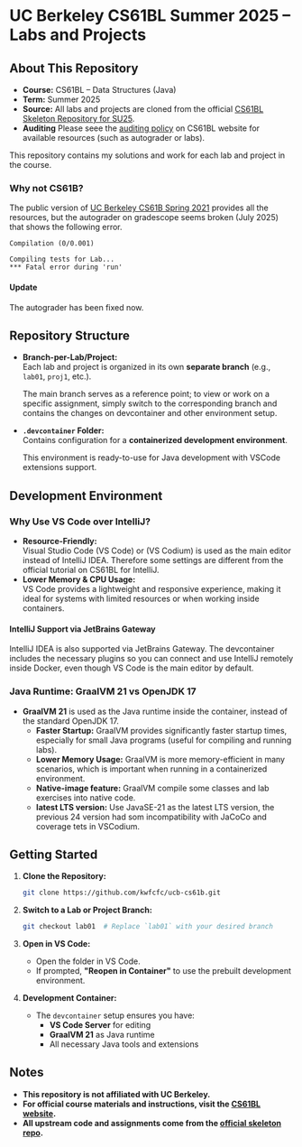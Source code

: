 # UC Berkeley CS61BL Summer 2025 – Labs and Projects


## About This Repository

- **Course:** CS61BL – Data Structures (Java)
- **Term:** Summer 2025
- **Source:** All labs and projects are cloned from the official 
  [CS61BL Skeleton Repository for SU25](https://github.com/cs61bl/skeleton-su25.git).
- **Auditing** Please seee the 
  [auditing policy](https://cs61bl.org/su25/policies/#auditing-61bl) on CS61BL
  website for available resources (such as autograder or labs).

This repository contains my solutions and work for each lab and project in the
course.

### Why not CS61B?

The public version of
[UC Berkeley CS61B Spring 2021](https://sp21.datastructur.es/) provides all the
resources, but the autograder on gradescope seems broken (July 2025) that shows
the following error.

```
Compilation (0/0.001)

Compiling tests for Lab... 
*** Fatal error during 'run'
```

#### Update

The autograder has been fixed now. 

## Repository Structure

- **Branch-per-Lab/Project:**  
  Each lab and project is organized in its own **separate branch** (e.g., 
  `lab01`, `proj1`, etc.).  
  
  The main branch serves as a reference point; to view or work on a specific
  assignment, simply switch to the corresponding branch and contains the
  changes on devcontainer and other environment setup.

- **`.devcontainer` Folder:**  
  Contains configuration for a **containerized development environment**.

  This environment is ready-to-use for Java development with VSCode extensions
  support.

## Development Environment

### Why Use VS Code over IntelliJ?

- **Resource-Friendly:**  
  Visual Studio Code (VS Code) or (VS Codium) is used as the main editor
  instead of IntelliJ IDEA. Therefore some settings are different from the
  official tutorial on CS61BL for IntelliJ.
- **Lower Memory & CPU Usage:**  
  VS Code provides a lightweight and responsive experience, making it ideal for
  systems with limited resources or when working inside containers.

#### IntelliJ Support via JetBrains Gateway
IntelliJ IDEA is also supported via JetBrains Gateway. The devcontainer
includes the necessary plugins so you can connect and use IntelliJ remotely
inside Docker, even though VS Code is the main editor by default.
### Java Runtime: GraalVM 21 vs OpenJDK 17

- **GraalVM 21** is used as the Java runtime inside the container, instead of
  the standard OpenJDK 17.
    - **Faster Startup:** GraalVM provides significantly faster startup times,
    especially for small Java programs (useful for compiling and running labs).
    - **Lower Memory Usage:** GraalVM is more memory-efficient in many
    scenarios, which is important when running in a containerized environment.
    - **Native-image feature:** GraalVM compile some classes and lab exercises
    into native code.
    - **latest LTS version:** Use JavaSE-21 as the latest LTS version, the
    previous 24 version had som incompatibility with JaCoCo and coverage tets
    in VSCodium.

## Getting Started

1. **Clone the Repository:**
    ```bash
    git clone https://github.com/kwfcfc/ucb-cs61b.git
    ```
2. **Switch to a Lab or Project Branch:**
    ```bash
    git checkout lab01  # Replace `lab01` with your desired branch
    ```
3. **Open in VS Code:**
    - Open the folder in VS Code.
    - If prompted, **"Reopen in Container"** to use the prebuilt development
    environment.

4. **Development Container:**
    - The `devcontainer` setup ensures you have:
        - **VS Code Server** for editing
        - **GraalVM 21** as Java runtime
        - All necessary Java tools and extensions

## Notes

- **This repository is not affiliated with UC Berkeley.**
- **For official course materials and instructions, visit the 
[CS61BL website](https://cs61bl.org/).**
- **All upstream code and assignments come from the 
[official skeleton repo](https://github.com/cs61bl/skeleton-su25.git).**
